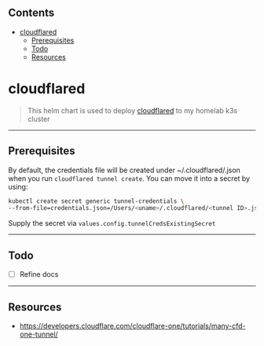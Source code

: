 <!-- START doctoc generated TOC please keep comment here to allow auto update -->
<!-- DON'T EDIT THIS SECTION, INSTEAD RE-RUN doctoc TO UPDATE -->
## Contents

- [cloudflared](#cloudflared)
  - [Prerequisites](#prerequisites)
  - [Todo](#todo)
  - [Resources](#resources)

<!-- END doctoc generated TOC please keep comment here to allow auto update -->

# cloudflared

> This helm chart is used to deploy [cloudflared](https://github.com/cloudflare/cloudflared) to my homelab k3s cluster

---

## Prerequisites

By default, the credentials file will be created under ~/.cloudflared/<tunnel ID>.json
when you run `cloudflared tunnel create`. You can move it into a secret by using:
```sh
kubectl create secret generic tunnel-credentials \
--from-file=credentials.json=/Users/<uname>/.cloudflared/<tunnel ID>.json
```

Supply the secret via `values.config.tunnelCredsExistingSecret`

---

## Todo
- [ ] Refine docs

---

## Resources
- https://developers.cloudflare.com/cloudflare-one/tutorials/many-cfd-one-tunnel/
